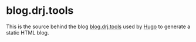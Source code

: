 # blog.drj.tools

This is the source behind the blog [blog.drj.tools](http://blog.drj.tools)
used by [Hugo](http://gohugo.io) to generate a static HTML blog.

